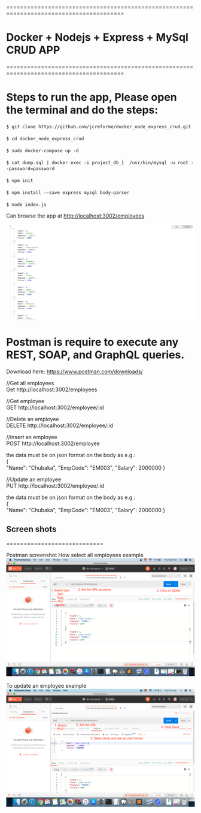 ========================================================================================

# Docker + Nodejs + Express + MySql CRUD APP

========================================================================================

# Steps to run the app, Please open the terminal and do the steps:
```
$ git clone https://github.com/jcreforme/docker_node_express_crud.git

$ cd docker_node_express_crud

$ sudo docker-compose up -d

$ cat dump.sql | docker exec -i project_db_1  /usr/bin/mysql -u root --password=password 

$ npm init

$ npm install --save express mysql body-parser

$ node index.js
```

Can browse the app at <http://localhost:3002/employees>

![GitHub Logo](/3.png)


# Postman is require to  execute any REST, SOAP, and GraphQL queries.
Download here: https://www.postman.com/downloads/

//Get all employees <br />
Get http://localhost:3002/employees 

//Get employee <br />
GET http://localhost:3002/employee/:id

//Delete an employee <br />
DELETE http://localhost:3002/employee/:id

//Insert an employee <br />
POST http://localhost:3002/employee

the data must be on json format on the body as e.g.:<br />
	{	
        "Name": "Chubaka",
        "EmpCode": "EM003",
        "Salary": 2000000
    }

//Update an employee <br />
PUT http://localhost:3002/employee/:id

the data must be on json format on the body as e.g.:<br />
	{	
        "Name": "Chubaka",
        "EmpCode": "EM003",
        "Salary": 2000000
    }


## Screen shots
============================ 

Postman screenshot
How select all employees example
![GitHub Logo](/1.png)

To update an employee example
![GitHub Logo](/2.png)


